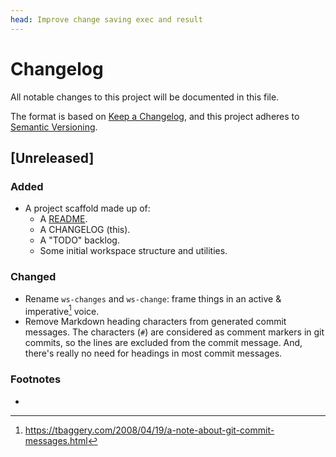 ```yaml
---
head: Improve change saving exec and result
---
```


# Changelog

All notable changes to this project will be documented in this file.

The format is based on [Keep a Changelog](https://keepachangelog.com/en/1.0.0/), and this project adheres to [Semantic Versioning](https://semver.org/spec/v2.0.0.html).

## [Unreleased]

### Added

- A project scaffold made up of:
  - A [README](./README.md).
  - A CHANGELOG (this).
  - A "TODO" backlog.
  - Some initial workspace structure and utilities.

### Changed

- Rename `ws-changes` and `ws-change`: frame things in an active & imperative[^vNIL-a] voice.
- Remove Markdown heading characters from generated commit messages. The characters (`#`) are considered as comment markers in git commits, so the lines are excluded from the commit message. And, there's really no need for headings in most commit messages.

### Footnotes

- [^vNIL-a]: https://tbaggery.com/2008/04/19/a-note-about-git-commit-messages.html

